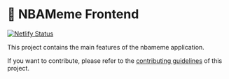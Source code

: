 # 🏀 NBAMeme Frontend

[![Netlify Status](https://api.netlify.com/api/v1/badges/7bebf1a3-be7b-4165-afd1-446256acd5e3/deploy-status)](https://app.netlify.com/sites/pancake-prod/deploys)

This project contains the main features of the nbameme application.

If you want to contribute, please refer to the [contributing guidelines](./CONTRIBUTING.md) of this project.
